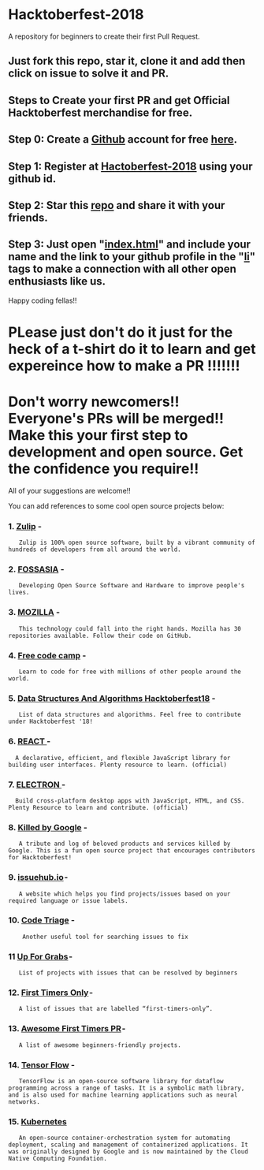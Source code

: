 # Hacktoberfest-2018 
A repository for beginners to create their first Pull Request. 
## Just fork this repo, star it, clone it and add then click on issue to solve it and PR.
## Steps to Create your first PR and get Official Hacktoberfest merchandise for free.
## Step 0: Create a [Github](https://github.com/) account for free [here](https://github.com/).
## Step 1: Register at [Hactoberfest-2018](https://hacktoberfest.digitalocean.com/) using your github id.
## Step 2: Star this [repo](https://github.com/Ishaan28malik/HACKTOBERFEST_2018-Beginners-) and share it with your friends.
## Step 3: Just open "[index.html](https://github.com/Ishaan28malik/HACKTOBERFEST_2018-Beginners-/blob/master/index.html)" and include your name and the link to your github profile in the "[li](https://github.com/Ishaan28malik/HACKTOBERFEST_2018-Beginners-/blob/master/index.html)" tags to make a connection with all other open enthusiasts like us.

Happy coding fellas!!
# PLease just don't do it just for the heck of a t-shirt do it to learn and get expereince how to make a PR !!!!!!!
# Don't worry newcomers!! Everyone's PRs will be merged!! Make this your first step to development and open source. Get the          confidence you require!!

All of your suggestions are welcome!!

You can add references to some cool open source projects below:

### 1. [Zulip](https://github.com/zulip) -
       Zulip is 100% open source software, built by a vibrant community of hundreds of developers from all around the world.
       
### 2. [FOSSASIA](https://github.com/fossasia) -
       Developing Open Source Software and Hardware to improve people's lives.
       
### 3. [MOZILLA](https://github.com/mozilla) -
       This technology could fall into the right hands. Mozilla has 30 repositories available. Follow their code on GitHub.
       
### 4. [Free code camp](https://github.com/freeCodeCamp/freeCodeCamp) -
       Learn to code for free with millions of other people around the world.
       
### 5. [Data Structures And Algorithms Hacktoberfest18](https://github.com/kvaluruk/Data-Structures-And-Algorithms-Hacktoberfest18) -
       List of data structures and algorithms. Feel free to contribute under Hacktoberfest '18!
       
### 6. [REACT ](https://github.com/facebook/react) -
      A declarative, efficient, and flexible JavaScript library for building user interfaces. Plenty resource to learn. (official)
      
### 7. [ELECTRON ](https://github.com/electron/electron) -
      Build cross-platform desktop apps with JavaScript, HTML, and CSS. Plenty Resource to learn and contribute. (official)
      
### 8. [Killed by Google](https://github.com/codyogden/killedbygoogle) -       
       A tribute and log of beloved products and services killed by Google. This is a fun open source project that encourages contributors for Hacktoberfest!
       
### 9. [issuehub.io](https://issuehub.io) -
       A website which helps you find projects/issues based on your required language or issue labels.
       
### 10. [Code Triage](https://www.codetriage.com/) -
        Another useful tool for searching issues to fix

### 11 [Up For Grabs](https://up-for-grabs.net/) - 
       List of projects with issues that can be resolved by beginners

### 12. [First Timers Only](https://www.firsttimersonly.com/) - 
       A list of issues that are labelled “first-timers-only”.

### 13. [Awesome First Timers PR](https://github.com/MunGell/awesome-for-beginners) -
       A list of awesome beginners-friendly projects.
       
### 14. [Tensor Flow](https://github.com/tensorflow/tensorflow) -       
       TensorFlow is an open-source software library for dataflow programming across a range of tasks. It is a symbolic math library, and is also used for machine learning applications such as neural networks.
       
### 15. [Kubernetes](https://kubernetes.io/)
       An open-source container-orchestration system for automating deployment, scaling and management of containerized applications. It was originally designed by Google and is now maintained by the Cloud Native Computing Foundation.  
